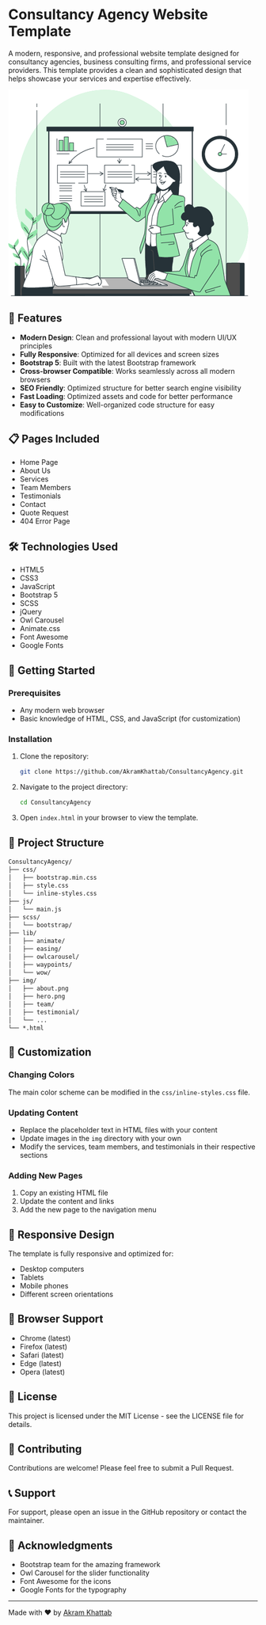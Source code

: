 # Consultancy Agency Website Template

A modern, responsive, and professional website template designed for consultancy agencies, business consulting firms, and professional service providers. This template provides a clean and sophisticated design that helps showcase your services and expertise effectively.

![Consultancy Agency Template](img/hero.png)

## 🌟 Features

- **Modern Design**: Clean and professional layout with modern UI/UX principles
- **Fully Responsive**: Optimized for all devices and screen sizes
- **Bootstrap 5**: Built with the latest Bootstrap framework
- **Cross-browser Compatible**: Works seamlessly across all modern browsers
- **SEO Friendly**: Optimized structure for better search engine visibility
- **Fast Loading**: Optimized assets and code for better performance
- **Easy to Customize**: Well-organized code structure for easy modifications

## 📋 Pages Included

- Home Page
- About Us
- Services
- Team Members
- Testimonials
- Contact
- Quote Request
- 404 Error Page

## 🛠️ Technologies Used

- HTML5
- CSS3
- JavaScript
- Bootstrap 5
- SCSS
- jQuery
- Owl Carousel
- Animate.css
- Font Awesome
- Google Fonts

## 🚀 Getting Started

### Prerequisites

- Any modern web browser
- Basic knowledge of HTML, CSS, and JavaScript (for customization)

### Installation

1. Clone the repository:
   ```bash
   git clone https://github.com/AkramKhattab/ConsultancyAgency.git
   ```

2. Navigate to the project directory:
   ```bash
   cd ConsultancyAgency
   ```

3. Open `index.html` in your browser to view the template.

## 📁 Project Structure

```
ConsultancyAgency/
├── css/
│   ├── bootstrap.min.css
│   ├── style.css
│   └── inline-styles.css
├── js/
│   └── main.js
├── scss/
│   └── bootstrap/
├── lib/
│   ├── animate/
│   ├── easing/
│   ├── owlcarousel/
│   ├── waypoints/
│   └── wow/
├── img/
│   ├── about.png
│   ├── hero.png
│   ├── team/
│   ├── testimonial/
│   └── ...
└── *.html
```

## 🎨 Customization

### Changing Colors
The main color scheme can be modified in the `css/inline-styles.css` file.

### Updating Content
- Replace the placeholder text in HTML files with your content
- Update images in the `img` directory with your own
- Modify the services, team members, and testimonials in their respective sections

### Adding New Pages
1. Copy an existing HTML file
2. Update the content and links
3. Add the new page to the navigation menu

## 📱 Responsive Design

The template is fully responsive and optimized for:
- Desktop computers
- Tablets
- Mobile phones
- Different screen orientations

## 🔧 Browser Support

- Chrome (latest)
- Firefox (latest)
- Safari (latest)
- Edge (latest)
- Opera (latest)

## 📄 License

This project is licensed under the MIT License - see the LICENSE file for details.

## 👥 Contributing

Contributions are welcome! Please feel free to submit a Pull Request.

## 📞 Support

For support, please open an issue in the GitHub repository or contact the maintainer.

## 🙏 Acknowledgments

- Bootstrap team for the amazing framework
- Owl Carousel for the slider functionality
- Font Awesome for the icons
- Google Fonts for the typography

---

Made with ❤️ by [Akram Khattab](https://github.com/AkramKhattab) 